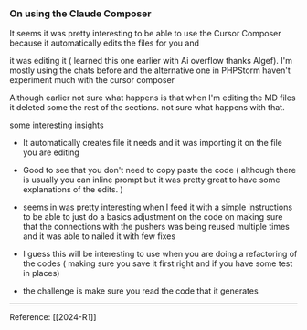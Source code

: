 ### On using the Claude Composer 

It seems it was pretty interesting to be able to use the Cursor Composer because it automatically edits the files for you and 

it was editing it ( learned this one earlier with Ai overflow thanks Algef). I'm mostly using the chats before and the alternative one in PHPStorm haven't experiment much with the cursor composer

Although earlier not sure what happens is that when I'm editing the MD files it deleted some the rest of the sections. not sure what happens with that.


some interesting insights
- It automatically creates file it needs and it was importing it on the file you are editing

- Good to see that you don't need to copy paste the code ( although there is usually you can inline prompt but it was pretty great to  have some explanations of the edits. )

- seems in was pretty interesting when I feed it with a simple instructions to be able to just do a basics adjustment on the code on making sure that the connections with the pushers was being reused multiple times and it was able to nailed it with few fixes

- I guess this will be interesting to use when you are doing a refactoring of the codes ( making sure you save it first right and if you have some test in places)

- the challenge is make sure you read the code that it generates


---
Reference: [[2024-R1]]